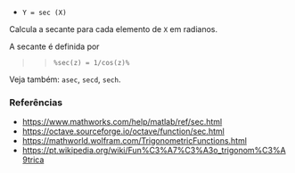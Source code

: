 - `Y = sec (X)`

Calcula a secante para cada elemento de `X` em radianos.

A secante é definida por

> > `%sec(z) = 1/cos(z)%`

Veja também: `asec`, `secd`, `sech`.

### Referências

- https://www.mathworks.com/help/matlab/ref/sec.html
- https://octave.sourceforge.io/octave/function/sec.html
- https://mathworld.wolfram.com/TrigonometricFunctions.html
- https://pt.wikipedia.org/wiki/Fun%C3%A7%C3%A3o_trigonom%C3%A9trica
